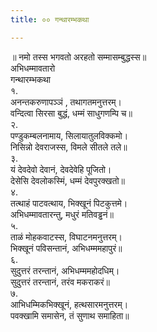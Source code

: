 ```yaml
---
title: ०० गन्थारम्भकथा

---
```

॥ नमो तस्स भगवतो अरहतो सम्मासम्बुद्धस्स॥  
अभिधम्मावतारो  
गन्थारम्भकथा  
१.  
अनन्तकरुणापञ्ञं , तथागतमनुत्तरम्।  
वन्दित्वा सिरसा बुद्धं, धम्मं साधुगणम्पि च॥  
२.  
पण्डुकम्बलनामाय, सिलायातुलविक्कमो।  
निसिन्नो देवराजस्स, विमले सीतले तले॥  
३.  
यं देवदेवो देवानं, देवदेवेहि पूजितो।  
देसेसि देवलोकस्मिं, धम्मं देवपुरक्खतो॥  
४.  
तत्थाहं पाटवत्थाय, भिक्खूनं पिटकुत्तमे।  
अभिधम्मावतारन्तु, मधुरं मतिवड्ढनं॥  
५.  
ताळं मोहकवाटस्स, विघाटनमनुत्तरम्।  
भिक्खूनं पविसन्तानं, अभिधम्ममहापुरं॥  
६.  
सुदुत्तरं तरन्तानं, अभिधम्ममहोदधिम्।  
सुदुत्तरं तरन्तानं, तरंव मकराकरं॥  
७.  
आभिधम्मिकभिक्खूनं, हत्थसारमनुत्तरम्।  
पवक्खामि समासेन, तं सुणाथ समाहिता॥  